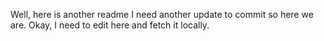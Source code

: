 Well, here is another readme
I need another update to commit so here we are.
Okay, I need to edit here and fetch it locally.
